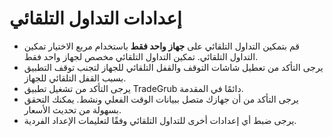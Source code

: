 # **إعدادات التداول التلقائي**

- قم بتمكين التداول التلقائي على **جهاز واحد فقط** باستخدام مربع الاختيار تمكين التداول التلقائي. تمكين التداول التلقائي مخصص لجهاز واحد فقط.
- يرجى التأكد من تعطيل شاشات التوقف والقفل التلقائي للجهاز لتجنب توقف التطبيق بسبب القفل التلقائي للجهاز.
- يرجى التأكد من تشغيل تطبيق TradeGrub دائمًا في المقدمة.
- يرجى التأكد من أن جهازك متصل ببيانات الوقت الفعلي ونشط. يمكنك التحقق بسهولة من تحديث الأسعار.
- يرجى ضبط أي إعدادات أخرى للتداول التلقائي وفقًا لتعليمات الإعداد الفردية.

